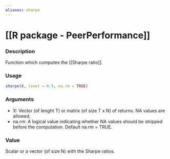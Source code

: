 ```yaml
---
aliases: sharpe
---
```


# [[R package - PeerPerformance]]

### Description
Function which computes the [[Sharpe ratio]].

### Usage
```R
sharpe(X, level = 0.9, na.rm = TRUE)
```

### Arguments
* X: Vector (of lenght T) or matrix (of size T x N) of returns. NA values are allowed.
* na.rm: A logical value indicating whether NA values should be stripped before the computation. Default na.rm = TRUE.

### Value
Scalar or a vector (of size N) with the Sharpe ratios.